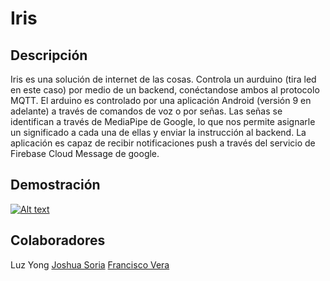 # Iris
## Descripción
Iris es una solución de internet de las cosas. Controla un aurduino (tira led en este caso) por medio de un backend, conéctandose ambos al protocolo MQTT.
El arduino es controlado por una aplicación Android (versión 9 en adelante) a través de comandos de voz o por señas.
Las señas se identifican a través de MediaPipe de Google, lo que nos permite asignarle un significado a cada una de ellas y enviar la instrucción al backend.
La aplicación es capaz de recibir notificaciones push a través del servicio de Firebase Cloud Message de google.

## Demostración
[![Alt text](https://encrypted-tbn0.gstatic.com/images?q=tbn:ANd9GcRogOIELYbQZXOUA0orWgEHZeyZPf5DxAgbPLBRcyTwUCmAqnIX62c5CwYJnZLxWf6KpLE&usqp=CAU)](https://www.youtube.com/watch?v=GkUESsxwdN4)

## Colaboradores
Luz Yong
[Joshua Soria](https://github.com/JoshJSL)
[Francisco Vera](https://github.com/VR-Francisco)
